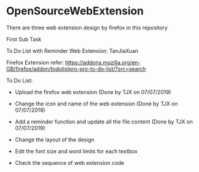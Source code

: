 # OpenSourceWebExtension

There are three web extension design by firefox in this repository

First Sub Task

To Do List with Reminder Web Extension: TanJiaXuan

Firefox Extension refer: https://addons.mozilla.org/en-GB/firefox/addon/todolistpro-pro-to-do-list/?src=search

To Do List:

- Upload the firefox web extension (Done by TJX on 07/07/2019)

- Change the icon and name of the web extension (Done by TJX on 07/07/2019)

- Add a reminder function and update all the file content (Done by TJX on 07/07/2019)

- Change the layout of the design

- Edit the font size and word limits for each textbox

- Check the sequence of web extension code





